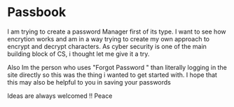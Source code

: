 # Passbook
I am trying to create a password Manager first of its type.
I want to see how encrytion works and am in a way trying to create my own approach to encrypt and decrypt characters.
As cyber security is one of the main building block of CS, i thought let me give it a try.

Also Im the person who uses "Forgot Password " than literally logging in the site directly so this was the thing i wanted to get started with.
I hope that this may also be helpful to you in saving your passwords 

Ideas are always welcomed !!
Peace
